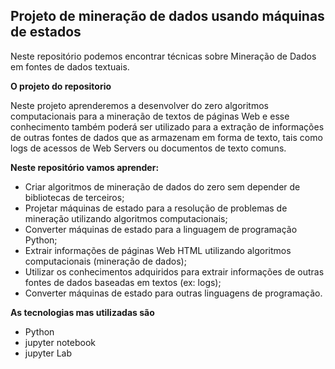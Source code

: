 ## Projeto de mineração de dados usando máquinas de estados

Neste repositório podemos encontrar técnicas sobre Mineração de Dados em fontes de dados textuais.

**O projeto do repositorio**

Neste projeto aprenderemos a desenvolver do zero algoritmos computacionais para a mineração de textos de páginas Web e esse conhecimento também poderá ser utilizado para a extração de informações de outras fontes de dados que as armazenam em forma de texto, tais como logs de acessos de Web Servers ou documentos de texto comuns.

**Neste repositório vamos aprender:**
- Criar algoritmos de mineração de dados do zero sem depender de bibliotecas de terceiros;
- Projetar máquinas de estado para a resolução de problemas de mineração utilizando algoritmos computacionais;
- Converter máquinas de estado para a linguagem de programação Python;
- Extrair informações de páginas Web HTML utilizando algoritmos computacionais (mineração de dados);
- Utilizar os conhecimentos adquiridos para extrair informações de outras fontes de dados baseadas em textos (ex: logs);
- Converter máquinas de estado para outras linguagens de programação.

**As tecnologias mas utilizadas são**

- Python
- jupyter notebook
- jupyter Lab
